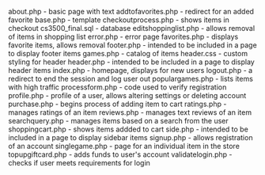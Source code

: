 about.php - basic page with text
addtofavorites.php - redirect for an added favorite
base.php - template
checkoutprocess.php - shows items in checkout
cs3500_final.sql - database
editshoppinglist.php - allows removal of items in shopping list
error.php - error page
favorites.php - displays favorite items, allows removal
footer.php - intended to be included in a page to display footer items
games.php - catalog of items
header.css - custom styling for header
header.php - intended to be included in a page to display header items
index.php - homepage, displays for new users
logout.php - a redirect to end the session and log user out
populargames.php - lists items with high traffic
processform.php - code used to verify registration
profile.php - profile of a user, allows altering settings or deleting account
purchase.php - begins process of adding item to cart
ratings.php - manages ratings of an item
reviews.php - manages text reviews of an item
searchquery.php - manages items based on a search from the user
shoppingcart.php - shows items addded to cart
side.php - intended to be included in a page to display sidebar items
signup.php - allows registration of an account
singlegame.php - page for an individual item in the store
topupgiftcard.php - adds funds to user's account
validatelogin.php - checks if user meets requirements for login